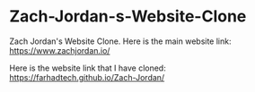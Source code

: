 # Zach-Jordan-s-Website-Clone
Zach Jordan's Website Clone. Here is the main website link: https://www.zachjordan.io/

Here is the website link that I have cloned: https://farhadtech.github.io/Zach-Jordan/
